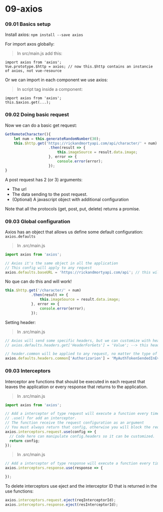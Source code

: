 # 09-axios

### 09.01 Basics setup

Install axios: ```npm install --save axios```

For import axos globally:
> In src/main.js add this:
```
import axios from 'axios';
Vue.prototype.$http = axios; // now this.$http contains an instancie of axios, not vue-resource
```

Or we can import in each component we use axios:
> In script tag inside a component:
```
import axios from 'axios';
this.$axios.get(...);
```

### 09.02 Doing basic request

Now we can do a basic get request:
```javascript
GetRemoteCharacter(){
    let num = this.generateRandomNumber(30);
    this.$http.get('https://rickandmortyapi.com/api/character/' + num)
                    .then(result => {                                
                        this.imageSource = result.data.image;
                    }, error => {
                        console.error(error);
                    });
}
```

A post request has 2 (or 3) arguments:
 - The url
 - The data sending to the post request.
 - (Optional) A javascript object with additional configuration

Note that all the protocols (get, post, put, delete) returns a promise.

### 09.03 Global configuration

Axios has an object that allows us define some default configuration: ```axios.defaults```

> In .src/main.js
```javascript
import axios from 'axios';

// Axios it's the same object in all the application
// This config will apply to any request
axios.defaults.baseURL = 'https://rickandmortyapi.com/api'; // this will be the basic URL apply to all requests
```

No que can do this and will work!
```javascript
this.$http.get('/character/' + num)
            .then(result => {                                
                this.imageSource = result.data.image;
            }, error => {
                console.error(error);
            });
```

Setting header:
> In .src/main.js 
```javascript
// Axios will send some specific headers, but we can customize with header object.
// axios.defaults.headers.get['HeaderForGets'] = 'Value'; --> this header will be sended only for Get request.

// header.common will be applied to any request, no matter the type of the request.
axios.defaults.headers.common['Authorizarion'] = 'MyAuthTokenSendedInEveryRequest';
```

### 09.03 Interceptors

Interceptor are functions that should be executed in each request that leaves the application or every response that returns to the application.

> In .src/main.js 
```javascript
import axios from 'axios';

// Add a interceptor of type request will execute a function every time a request leave the app.
// .use() for add an interceptor. 
// The function receive the request configuration as an argument 
// You must always return that config, otherwise you will block the request.
axios.interceptors.request.use(config => {
  // Code here can manipulate config.headers so it can be customized.
  return config;
});
```

> In .src/main.js 
```javascript
// Add a interceptor of type response will execute a function every time a request returns to the app.
axios.interceptors.response.use(response => {

});
```

To delete interceptors use eject and the interceptor ID that is returned in the use functions:

```javascript
axios.interceptors.request.eject(reqInterceptorId);
axios.interceptors.response.eject(resInterceptorId);
```